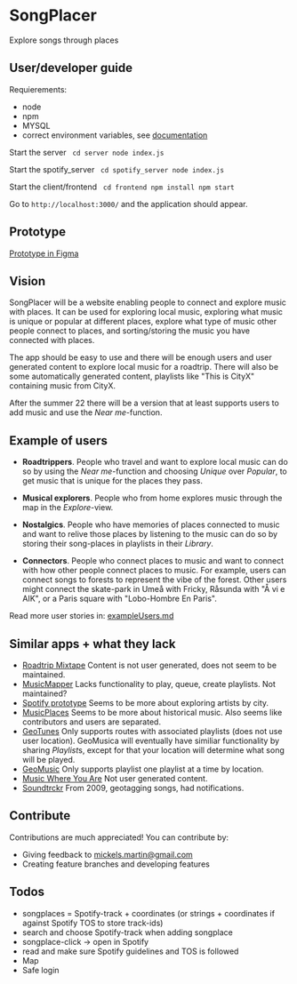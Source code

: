 # SongPlacer
Explore songs through places

## User/developer guide
Requierements:
* node 
* npm
* MYSQL
* correct environment variables, see [documentation](https://github.com/schmkls/SongPlacer/blob/main/documentation.md)

Start the server 
<code>
    cd server
    node index.js
</code>

Start the spotify_server 
<code>
    cd spotify_server
    node index.js
</code>

Start the client/frontend
<code>
    cd frontend
    npm install
    npm start
</code>

Go to <code>http://localhost:3000/</code> and the application should appear. 


## Prototype
[Prototype in Figma](https://www.figma.com/proto/GMXkqlo1kXkc7yVs8LngPi/SongPlacer?node-id=268%3A661&scaling=scale-down&page-id=0%3A1&starting-point-node-id=268%3A661&show-proto-sidebar=1)


## Vision
SongPlacer will be a website enabling people to connect and explore music with places. It can be used for exploring local music, exploring what music
is unique or popular at different places, explore what type of music other people connect to places, and sorting/storing the music you have connected 
with places. 

The app should be easy to use and there will be enough users and user generated content to explore local music for a roadtrip. There will also be some automatically generated content, playlists like "This is CityX" containing music from CityX.

After the summer 22 there will be a version that at least supports users to add music and use the *Near me*-function.  

## Example of users
- **Roadtrippers**. People who travel and want to explore local music can do so by using the *Near me*-function and choosing *Unique* over *Popular*,
to get music that is unique for the places they pass. 

- **Musical explorers**. People who from home explores music through the map in the *Explore*-view. 

- **Nostalgics**. People who have memories of places connected to music and want to relive those places by listening to the music can do so by 
storing their song-places in playlists in their *Library*.

- **Connectors**. People who connect places to music and want to connect with how other people connect places to music. For example, users can connect 
songs to forests to represent the vibe of the forest. Other users might connect the skate-park in Umeå with Fricky, Råsunda with "Å vi e AIK", or a Paris 
square with "Lobo-Hombre En Paris".  

Read more user stories in: [exampleUsers.md](https://github.com/schmkls/SongPlacer/blob/main/exampleUsers.md)


## Similar apps + what they lack
- [Roadtrip Mixtape](https://developer.spotify.com/community/showcase/roadtrip-mixtape/) Content is not user generated, does not seem to be maintained. 
- [MusicMapper](https://thenextweb.com/news/musicmapper-app-is-for-music-loving-geo-location-fanatics) Lacks functionality to play, queue, create playlists. 
Not maintained?
- [Spotify prototype](https://bootcamp.uxdesign.cc/ui-case-study-discover-local-artists-with-spotify-local-scene-92f11c39edae) Seems to be more about 
exploring artists by city. 
- [MusicPlaces](https://musicplaces.org/es) Seems to be more about historical music. Also seems like contributors and users are separated. 
- [GeoTunes](https://github.com/kainan54/Mod4-project-geoTunes) Only supports routes with associated playlists (does not use user location). GeoMusica will eventually have similiar functionality by sharing *Playlist*s, except for that your location will determine what song will be played. 
- [GeoMusic](https://github.com/soo-park/geomusic) Only supports playlist one playlist at a time by location. 
- [Music Where You Are](https://www.musicwhereyouare.com/) Not user generated content. 
- [Soundtrckr](https://www.wired.com/2009/12/soundtrckr-is-spot-on-like-a-location-aware-pandora/) From 2009, geotagging songs, had notifications. 

## Contribute 
Contributions are much appreciated! You can contribute by:
- Giving feedback to mickels.martin@gmail.com
- Creating feature branches and developing features

## Todos
* songplaces = Spotify-track + coordinates (or strings + coordinates if against Spotify TOS to store track-ids)
* search and choose Spotify-track when adding songplace
* songplace-click -> open in Spotify
* read and make sure Spotify guidelines and TOS is followed
* Map
* Safe login
